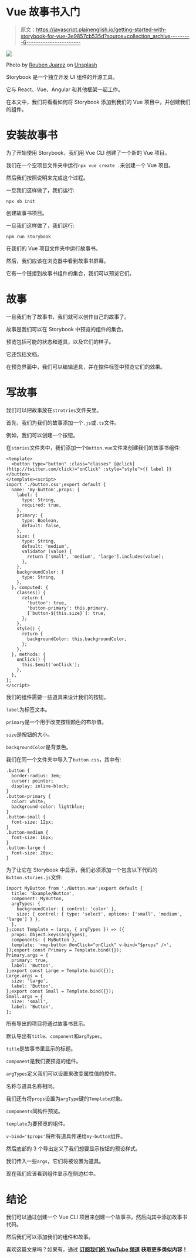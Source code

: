 # Vue 故事书入门

> 原文：<https://javascript.plainenglish.io/getting-started-with-storybook-for-vue-3e9857cb535d?source=collection_archive---------6----------------------->

![](img/f9b062c282ce2ad076715e4cce976e49.png)

Photo by [Reuben Juarez](https://unsplash.com/@sunnystate?utm_source=medium&utm_medium=referral) on [Unsplash](https://unsplash.com?utm_source=medium&utm_medium=referral)

Storybook 是一个独立开发 UI 组件的开源工具。

它与 React、Vue、Angular 和其他框架一起工作。

在本文中，我们将看看如何将 Storybook 添加到我们的 Vue 项目中，并创建我们的组件。

# 安装故事书

为了开始使用 Storybook，我们用 Vue CLI 创建了一个新的 Vue 项目。

我们在一个空项目文件夹中运行`npx vue create .`来创建一个 Vue 项目。

然后我们按照说明来完成这个过程。

一旦我们这样做了，我们运行:

```
npx sb init
```

创建故事书项目。

一旦我们这样做了，我们运行:

```
npm run storybook
```

在我们的 Vue 项目文件夹中运行故事书。

然后，我们应该在浏览器中看到故事书屏幕。

它有一个链接到故事书组件的集合，我们可以预览它们。

# 故事

一旦我们有了故事书，我们就可以创作自己的故事了。

故事是我们可以在 Storybook 中预览的组件的集合。

预览包括可能的状态和道具，以及它们的样子。

它还包括文档。

在预览界面中，我们可以编辑道具，并在控件标签中预览它们的效果。

# 写故事

我们可以把故事放在`strotries`文件夹里。

首先，我们为我们的故事添加一个`.js`或`.ts`文件。

例如，我们可以创建一个按钮。

在`stories`文件夹中，我们添加一个`Button.vue`文件来创建我们的故事书组件:

```
<template>
  <button type="button" :class="classes" [@click](http://twitter.com/click)="onClick" :style="style">{{ label }}</button>
</template><script>
import './button.css';export default {
  name: 'my-button',props: {
    label: {
      type: String,
      required: true,
    },
    primary: {
      type: Boolean,
      default: false,
    },
    size: {
      type: String,
      default: 'medium',
      validator (value) {
        return ['small', 'medium', 'large'].includes(value);
      },
    },
    backgroundColor: {
      type: String,
    },
  }, computed: {
    classes() {
      return {
        'button': true,
        'button-primary': this.primary,
        [`button-${this.size}`]: true,
      };
    },
    style() {
      return {
        backgroundColor: this.backgroundColor,
      };
    },
  }, methods: {
    onClick() {
      this.$emit('onClick');
    },
  },
};
</script>
```

我们的组件需要一些道具来设计我们的按钮。

`label`为标签文本。

`primary`是一个用于改变按钮颜色的布尔值。

`size`是按钮的大小。

`backgroundColor`是背景色。

我们在同一个文件夹中导入了`button.css`，其中有:

```
.button {
  border-radius: 3em;
  cursor: pointer;
  display: inline-block;
}
.button-primary {
  color: white;
  background-color: lightblue;
}
.button-small {
  font-size: 12px;
}
.button-medium {
  font-size: 16px;
}
.button-large {
  font-size: 20px;
}
```

为了让它在 Storybook 中显示，我们必须添加一个包含以下代码的`Button.stories.js`文件:

```
import MyButton from './Button.vue';export default {
  title: 'Example/Button',
  component: MyButton,
  argTypes: {
    backgroundColor: { control: 'color' },
    size: { control: { type: 'select', options: ['small', 'medium', 'large'] } },
  },
};const Template = (args, { argTypes }) => ({
  props: Object.keys(argTypes),
  components: { MyButton },
  template: '<my-button @onClick="onClick" v-bind="$props" />',
});export const Primary = Template.bind({});
Primary.args = {
  primary: true,
  label: 'Button',
};export const Large = Template.bind({});
Large.args = {
  size: 'large',
  label: 'Button',
};export const Small = Template.bind({});
Small.args = {
  size: 'small',
  label: 'Button',
};
```

所有导出的项目将通过故事书显示。

默认导出有`title`、`component`和`argTypes`。

`title`是故事书里显示的标题。

`component`是我们要预览的组件。

`argTypes`定义我们可以设置来改变属性值的控件。

名称与道具名称相同。

我们还有将`props`设置为`argType`键的`Template`对象。

`components`同构件预览。

`template`为要预览的组件。

`v-bind='$props'`将所有道具传递给`my-button`组件。

然后底部的 3 个导出定义了我们想要显示按钮的预设样式。

我们传入一些`args`，它们将被设置为道具。

现在我们应该看到组件显示在侧边栏中。

# 结论

我们可以通过创建一个 Vue CLI 项目来创建一个故事书，然后向其中添加故事书代码。

然后我们可以添加我们的组件和故事。

喜欢这篇文章吗？如果有，通过 [**订阅我们的 YouTube 频道**](https://www.youtube.com/channel/UCtipWUghju290NWcn8jhyAw?sub_confirmation=true) **获取更多类似内容！**